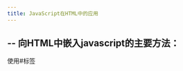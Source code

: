 ```yaml
---
title: JavaScript在HTML中的应用
---
```

###
--
向HTML中嵌入javascript的主要方法：
--
使用#<script></script>标签
<script>标签有六个属性：
async,charset,defer,language,src,type(text/javascript)